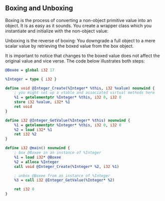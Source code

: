 ## Boxing and Unboxing


Boxing is the process of converting a non-object primitive value into an object.  It is as easy as it sounds.  You create a wrapper
class which you instantiate and initialize with the non-object value:

Unboxing is the reverse of boxing: You downgrade a full object to a mere scalar value by retrieving the boxed value from the box
object.

It is important to notice that changes to the boxed value does not affect the original value and vice verse.  The code below
illustrates both steps:

```llvm
@Boxee = global i32 17

%Integer = type { i32 }

define void @Integer_Create(%Integer* %this, i32 %value) nounwind {
	; you might set up a vtable and associated virtual methods here
	%1 = getelementptr %Integer* %this, i32 0, i32 0
	store i32 %value, i32* %1
	ret void
}

define i32 @Integer_GetValue(%Integer* %this) nounwind {
	%1 = getelementptr %Integer* %this, i32 0, i32 0
	%2 = load i32* %1
	ret i32 %2
}

define i32 @main() nounwind {
	; box @Boxee in an instance of %Integer
	%1 = load i32* @Boxee
	%2 = alloca %Integer
	call void @Integer_Create(%Integer* %2, i32 %1)

	; unbox @Boxee from an instance of %Integer
	%3 = call i32 @Integer_GetValue(%Integer* %2)

	ret i32 0
}
```

